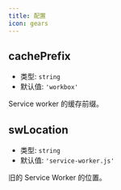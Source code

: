 ```yaml
---
title: 配置
icon: gears
---
```


## cachePrefix

- 类型: `string`
- 默认值: `'workbox'`

Service worker 的缓存前缀。

## swLocation

- 类型: `string`
- 默认值: `'service-worker.js'`

旧的 Service Worker 的位置。
